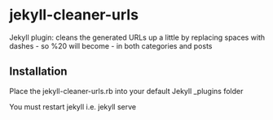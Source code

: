# jekyll-cleaner-urls

Jekyll plugin: cleans the generated URLs up a little by replacing spaces with dashes -  so %20 will become - in both categories and posts

## Installation

Place the jekyll-cleaner-urls.rb into your default Jekyll _plugins folder

You must restart jekyll i.e. jekyll serve 
